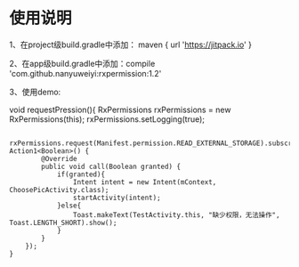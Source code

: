 # 使用说明

1、在project级build.gradle中添加： maven { url 'https://jitpack.io' }  

2、在app级build.gradle中添加：compile 'com.github.nanyuweiyi:rxpermission:1.2' 

3、使用demo:

void requestPression(){
        RxPermissions rxPermissions = new RxPermissions(this);
        rxPermissions.setLogging(true);

        rxPermissions.request(Manifest.permission.READ_EXTERNAL_STORAGE).subscribe(new Action1<Boolean>() {
            @Override
            public void call(Boolean granted) {
                if(granted){
                    Intent intent = new Intent(mContext, ChoosePicActivity.class);
                    startActivity(intent);
                }else{
                    Toast.makeText(TestActivity.this, "缺少权限，无法操作", Toast.LENGTH_SHORT).show();
                }
            }
        });
    }
